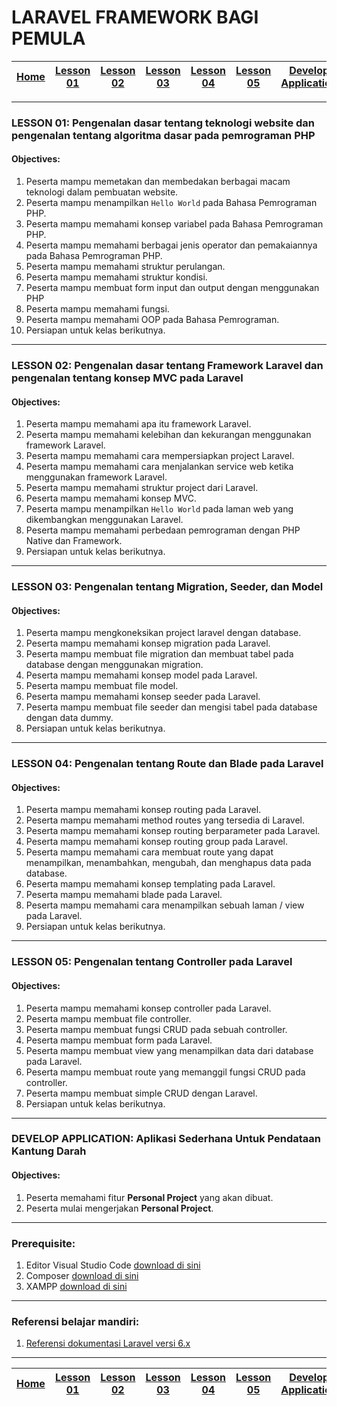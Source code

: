 # LARAVEL FRAMEWORK BAGI PEMULA

| [Home][0] | [Lesson 01][1] | [Lesson 02][2] | [Lesson 03][3] | [Lesson 04][4] | [Lesson 05][5] | [Develop Application][6] |
|:---------:|:--------------:|:--------------:|:--------------:|:--------------:|:--------------:|:------------------------:|

---

### LESSON 01: Pengenalan dasar tentang teknologi website dan pengenalan tentang algoritma dasar pada pemrograman PHP

#### Objectives:
1. Peserta mampu memetakan dan membedakan berbagai macam teknologi dalam pembuatan website.
2. Peserta mampu menampilkan `Hello World` pada Bahasa Pemrograman PHP.
3. Peserta mampu memahami konsep variabel pada Bahasa Pemrograman PHP.
4. Peserta mampu memahami berbagai jenis operator dan pemakaiannya pada Bahasa Pemrograman PHP.
5. Peserta mampu memahami struktur perulangan.
6. Peserta mampu memahami struktur kondisi.
7. Peserta mampu membuat form input dan output dengan menggunakan PHP
8. Peserta mampu memahami fungsi.
9. Peserta mampu memahami OOP pada Bahasa Pemrograman.
10. Persiapan untuk kelas berikutnya.

----

### LESSON 02: Pengenalan dasar tentang Framework Laravel dan pengenalan tentang konsep MVC pada Laravel
#### Objectives:
1. Peserta mampu memahami apa itu framework Laravel.
2. Peserta mampu memahami kelebihan dan kekurangan menggunakan framework Laravel.
3. Peserta mampu memahami cara mempersiapkan project Laravel.
4. Peserta mampu memahami cara menjalankan service web ketika menggunakan framework Laravel.
5. Peserta mampu memahami struktur project dari Laravel.
6. Peserta mampu memahami konsep MVC.
7. Peserta mampu menampilkan `Hello World` pada laman web yang dikembangkan menggunakan Laravel.
8. Peserta mampu memahami perbedaan pemrograman dengan PHP Native dan Framework.
9. Persiapan untuk kelas berikutnya.

----

### LESSON 03: Pengenalan tentang Migration, Seeder, dan Model
#### Objectives:
1. Peserta mampu mengkoneksikan project laravel dengan database.
2. Peserta mampu memahami konsep migration pada Laravel.
2. Peserta mampu membuat file migration dan membuat tabel pada database dengan menggunakan migration.
3. Peserta mampu memahami konsep model pada Laravel.
2. Peserta mampu membuat file model.
5. Peserta mampu memahami konsep seeder pada Laravel.
6. Peserta mampu membuat file seeder dan mengisi tabel pada database dengan data dummy.
7. Persiapan untuk kelas berikutnya.

----

### LESSON 04: Pengenalan tentang Route dan Blade pada Laravel
#### Objectives:
1. Peserta mampu memahami konsep routing pada Laravel.
2. Peserta mampu memahami method routes yang tersedia di Laravel.
3. Peserta mampu memahami konsep routing berparameter pada Laravel.
4. Peserta mampu memahami konsep routing group pada Laravel.
5. Peserta mampu memahami cara membuat route yang dapat menampilkan, menambahkan, mengubah, dan menghapus data pada database.
6. Peserta mampu memahami konsep templating pada Laravel.
7. Peserta mampu memahami blade pada Laravel.
8. Peserta mampu memahami cara menampilkan sebuah laman / view pada Laravel.
9. Persiapan untuk kelas berikutnya.

----

### LESSON 05: Pengenalan tentang Controller pada Laravel
#### Objectives:
1. Peserta mampu memahami konsep controller pada Laravel.
2. Peserta mampu membuat file controller.
3. Peserta mampu membuat fungsi CRUD pada sebuah controller.
4. Peserta mampu membuat form pada Laravel.
5. Peserta mampu membuat view yang menampilkan data dari database pada Laravel.
6. Peserta mampu membuat route yang memanggil fungsi CRUD pada controller.
7. Peserta mampu membuat simple CRUD dengan Laravel.
8. Persiapan untuk kelas berikutnya.

----

### DEVELOP APPLICATION: Aplikasi Sederhana Untuk Pendataan Kantung Darah
#### Objectives:
1. Peserta memahami fitur **Personal Project** yang akan dibuat.
2. Peserta mulai mengerjakan **Personal Project**.

----

### Prerequisite:
1. Editor Visual Studio Code [ download di sini ](https://code.visualstudio.com/download)
2. Composer [ download di sini ](https://getcomposer.org/doc/00-intro.md)
3. XAMPP  [ download di sini ](https://www.apachefriends.org/download.html)

---

### Referensi belajar mandiri:
1. [ Referensi dokumentasi Laravel versi 6.x ](https://laravel.com/docs/6.x)

---

| [Home][0] | [Lesson 01][1] | [Lesson 02][2] | [Lesson 03][3] | [Lesson 04][4] | [Lesson 05][5] | [Develop Application][6] |
|:---------:|:--------------:|:--------------:|:--------------:|:--------------:|:--------------:|:------------------------:|

[0]: README.md "Home"
[1]: lesson-01.md "Pengenalan dasar tentang teknologi website dan pengenalan tentang algoritma dasar pada pemrograman PHP"
[2]: lesson-02.md "Pengenalan dasar tentang Framework Laravel dan pengenalan tentang konsep MVC pada Laravel"
[3]: lesson-03.md "Pengenalan tentang Migration, Seeder, dan Model"
[4]: lesson-04.md "Pengenalan tentang Route dan Blade pada Laravel"
[5]: lesson-05.md "Pengenalan tentang Controller pada Laravel"
[6]: lesson-06.md "Aplikasi Sederhana Untuk Pendataan Kantung Darah"
